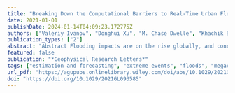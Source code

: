 ```yaml
---
title: "Breaking Down the Computational Barriers to Real-Time Urban Flood Forecasting"
date: 2021-01-01
publishDate: 2024-01-14T04:09:23.172775Z
authors: ["Valeriy Ivanov", "Donghui Xu", "M. Chase Dwelle", "Khachik Sargsyan", "Daniel Wright", "Nikolaos Katopodes", "Jongho Kim", "Vinh Ngoc Tran", "April Warnock", "Simone Fatichi", "Paolo Burlando", "Enrica Caporali", "Pedro Restrepo", "Brett Sanders", "Molly Chaney", "Ana M. B. Nunes", "Fernando Nardi", "Enrique Vivoni", "Erkan Istanbulluoglu", "Gautam Bisht", "Rafael Bras"]
publication_types: ["2"]
abstract: "Abstract Flooding impacts are on the rise globally, and concentrated in urban areas. Currently, there are no operational systems to forecast flooding at spatial resolutions that can facilitate emergency preparedness and response actions mitigating flood impacts. We present a framework for real-time flood modeling and uncertainty quantification that combines the physics of fluid motion with advances in probabilistic methods. The framework overcomes the prohibitive computational demands of high-fidelity modeling in real-time by using a probabilistic learning method relying on surrogate models that are trained prior to a flood event. This shifts the overwhelming burden of computation to the trivial problem of data storage, and enables forecasting of both flood hazard and its uncertainty at scales that are vital for time-critical decision-making before and during extreme events. The framework has the potential to improve flood prediction and analysis and can be extended to other hazard assessments requiring intense high-fidelity computations in real-time."
featured: false
publication: "*Geophysical Research Letters*"
tags: ["estimation and forecasting", "extreme events", "floods", "megacities and urban environment", "uncertainty assessment"]
url_pdf: "https://agupubs.onlinelibrary.wiley.com/doi/abs/10.1029/2021GL093585"
doi: "https://doi.org/10.1029/2021GL093585"
---
```


